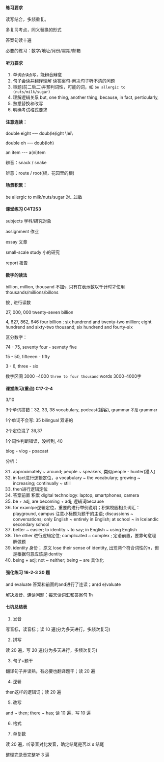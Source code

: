 #### 练习要求

读写结合，多频重复。

多复习考点，同义替换的形式

答案句读十遍

必要的练习：数字/地址/月份/星期/邮箱


#### 听力要求

1. 单词`会读会写`，能辩音辩意
2. 句子会读并翻译理解 读答案句-解决句子听不清的问题
3. 审题(前二后二)并预判词性，可能的词，如 `be allergic to (nuts/milk/sugar)`
4. 理解逻辑关系 but, one thing, another thing, because,  in fact, perticularly,
5. 熟悉替换和改写
6. 明确考试格式要求

#### 注意连读：

double eight --- doub(le)ight \lei\

double oh --- doub(loh) 

an item --- a(ni)tem 

辨音：snack / snake

辨意：route / root(根，花园里的根)

#### 场景积累：

be allergic to milk/nuts/sugar 对...过敏

#### 课堂练习 C4T2S3

subjects 学科/研究对象

assignment 作业

essay 文章

small-scale study 小的研究

report 报告

#### 数字的读法

billion, million, thousand 不加s. 只有在表示数以千计时才使用 thousands/millions/billons

按 , 进行读数

27, 000, 000 twenty-seven billion

4, 627, 862, 646 four billion ; six hundrend and twenty-two million; eight hundrend and sixty-two thousand; six hundrend and fourty-six

区分数字：

74 - 75, seventy four - sevnety five

15 - 50, fifteeen - fifty

3 - 6, three - six

数字区间 3000 -4000 `three to four thousand` words 3000-4000字

#### 课堂练习(重点)  C17-2-4

3/10 

3个单词拼错：32, 33, 38  vocabulary, podcast(播客), grammar `不是` gramm`e`r

1个单词不会写: 35 bilingual 双语的

2个定位混了 36,37

1个词性判断错误，没听到, 40

blog - vlog - poacast

分析：

31. approximately ~ around; people ~ speakers, 类似people - hunter(猎人)
32. in fact进行逻辑定位，a vocabulary ~ the vocabulary; growing ~ increasing; continually ~ still
33. then进行逻辑定位
34. 答案前置 积累 digital technology: laptop, smartphones, camera
35. be + adj, are becoming + adj; 逻辑词because
36. for examlpe逻辑定位，重要的进行举例说明；积累校园相关词汇：playground, campus
    注意小标题为题干的主语; discussions ~ conversations; only English ~ entirely in English; at school ~ in Icelandic secondary school
37. better ~ easier; to identity ~ to say; in English ~ using English
38. The other 进行逻辑定位; complicated ~ complex ; 定语前置，要靠句意理解做题
39. identity 身份； 原文 lose their sense of identity, 出现两个符合词性的n，但是根据句意应该是identity
40. being + adj; not ~ neither; being ~ are 具体化

#### 强化练习 16-2-3 30 题

and evaluate 答案和前面的and进行了连读；an(d e)valuate

解决发音、连读问题：每天读词汇和答案句 1h

#### 七坑总结表

1. 发音

写音标，读音标；读 10 遍(分为多天进行，多频次复习)

2. 拼写

读 20 遍，写 20 遍(分为多天进行，多频次复习)

3. 句子+题干

翻译句子并读熟，有必要也翻译题干；读 20 遍

4. 逻辑

then这样的逻辑词；读 20 遍

5. 改写

and ~ then; there ~ has; 读 10 遍，写 10 遍

6. 格式


7. 单复数

读 20 遍，听录音对比发音，确定结尾是否以 s 结尾

整理完录音完整听 3 遍



